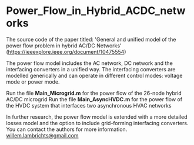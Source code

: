 # Power_Flow_in_Hybrid_ACDC_networks
The source code of the paper titled: 'General and unified model of the power flow problem in hybrid AC/DC Networks' (https://ieeexplore.ieee.org/document/10475554)

The power flow model includes the AC network, DC network and the interfacing converters in a unified way. The interfacing converters are modelled generically and can operate in different control modes: voltage mode or power mode.


Run the file **Main_Microgrid.m** for the power flow of the 26-node hybrid AC/DC microgrid
Run the file **Main_AsyncHVDC.m** for the power flow of the HVDC system that interfaces two asynchronous HVAC networks


In further research, the power flow model is extended with a more detailed losses model and the option to include grid-forming interfacing converters.
You can contact the authors for more information. willem.lambrichts@gmail.com
